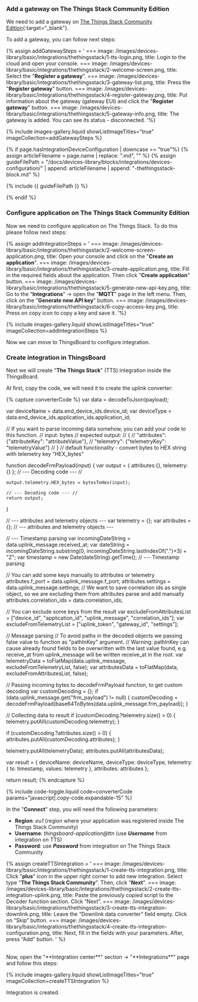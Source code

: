 ### Add a gateway on The Things Stack Community Edition

We need to add a gateway on [The Things Stack Community Edition](https://console.cloud.thethings.network){:target="_blank"}.  

To add a gateway, you can follow next steps:  

{% assign addGatewaySteps = '
    ===
        image: /images/devices-library/basic/integrations/thethingsstack/1-tts-login.png,
        title: Login to the cloud and open your console.
    ===
        image: /images/devices-library/basic/integrations/thethingsstack/2-welcome-screen.png,
        title: Select the "**Register a gateway**".
    ===
        image: /images/devices-library/basic/integrations/thethingsstack/3-gateway-list.png,
        title: Press the "**Register gateway**" button.
    ===
        image: /images/devices-library/basic/integrations/thethingsstack/4-register-gateway.png,
        title: Put information about the gateway (gateway EUI) and click the "**Register gateway**" button.
    ===
        image: /images/devices-library/basic/integrations/thethingsstack/5-gateway-info.png,
        title: The gateway is added. You can see its status - disconnected.
'%}

{% include images-gallery.liquid showListImageTitles="true" imageCollection=addGatewaySteps %}


{% if page.hasIntegrationDeviceConfiguration | downcase == "true"%}
{% assign articleFilename = page.name |  replace: ".md", "" %}
{% assign guideFilePath = "/docs/devices-library/blocks/integrations/devices-configuration/" | append: articleFilename | append: "-thethingsstack-block.md" %}

{% include {{ guideFilePath }} %}

{% endif %}

### Configure application on The Things Stack Community Edition

Now we need to configure application on The Things Stack. To do this please follow next steps:  

{% assign addIntegrationSteps = '
    === 
        image: /images/devices-library/basic/integrations/thethingsstack/2-welcome-screen-application.png,
        title: Open your console and click on the "<b>Create an application</b>".
    === 
        image: /images/devices-library/basic/integrations/thethingsstack/3-create-application.png,
        title: Fill in the required fields about the application. Then click "**Create application**" button.
    ===
        image: /images/devices-library/basic/integrations/thethingsstack/5-generate-new-api-key.png,
        title: Go to the "<b>Integrations</b>" -> open the "<b>MQTT</b>" page in the left menu. Then, click on the "<b>Generate new API key</b>" button.
    ===
        image: /images/devices-library/basic/integrations/thethingsstack/6-copy-access-key.png,
        title: Press on copy icon to copy a key and save it.
'%}

{% include images-gallery.liquid showListImageTitles="true" imageCollection=addIntegrationSteps %}

Now we can move to ThingsBoard to configure integration.  

### Create integration in ThingsBoard

Next we will create "**The Things Stack**" (TTS) integration inside the ThingsBoard.

At first, copy the code, we will need it to create the uplink converter:

{% capture converterCode %}
var data = decodeToJson(payload);

var deviceName = data.end_device_ids.device_id;
var deviceType = data.end_device_ids.application_ids.application_id;

// If you want to parse incoming data somehow, you can add your code to this function.
// input: bytes
// expected output:
//  {
//    "attributes": {"attributeKey": "attributeValue"},
//    "telemetry": {"telemetryKey": "telemetryValue"}
//  }
// default functionality - convert bytes to HEX string with telemetry key "HEX_bytes"

function decodeFrmPayload(input) {
    var output = { attributes:{}, telemetry: {} };
    // --- Decoding code --- //

    output.telemetry.HEX_bytes = bytesToHex(input);

    // --- Decoding code --- //
    return output;
}

// --- attributes and telemetry objects ---
var telemetry = {};
var attributes = {};
// --- attributes and telemetry objects ---

// --- Timestamp parsing
var incomingDateString = data.uplink_message.received_at;
var dateString = incomingDateString.substring(0, incomingDateString.lastIndexOf(".")+3) + "Z";
var timestamp = new Date(dateString).getTime();
// --- Timestamp parsing

// You can add some keys manually to attributes or telemetry
attributes.f_port = data.uplink_message.f_port;
attributes.settings = data.uplink_message.settings;
// We want to save correlation ids as single object, so we are excluding them from attributes parse and add manually
attributes.correlation_ids = data.correlation_ids;

// You can exclude some keys from the result
var excludeFromAttributesList = ["device_id", "application_id", "uplink_message", "correlation_ids"];
var excludeFromTelemetryList = ["uplink_token", "gateway_id", "settings"];

// Message parsing
// To avoid paths in the decoded objects we passing false value to function as "pathInKey" argument.
// Warning: pathInKey can cause already found fields to be overwritten with the last value found, e.g. receive_at from uplink_message will be written receive_at in the root.
var telemetryData = toFlatMap(data.uplink_message, excludeFromTelemetryList, false);
var attributesData = toFlatMap(data, excludeFromAttributesList, false);

// Passing incoming bytes to decodeFrmPayload function, to get custom decoding
var customDecoding = {};
if (data.uplink_message.get("frm_payload") != null) {
    customDecoding = decodeFrmPayload(base64ToBytes(data.uplink_message.frm_payload));
}

// Collecting data to result
if (customDecoding.?telemetry.size() > 0) {
    telemetry.putAll(customDecoding.telemetry);
}

if (customDecoding.?attributes.size() > 0) {
    attributes.putAll(customDecoding.attributes);
}

telemetry.putAll(telemetryData);
attributes.putAll(attributesData);

var result = {
    deviceName: deviceName,
    deviceType: deviceType,
    telemetry: {
        ts: timestamp,
        values: telemetry
    },
    attributes: attributes
};

return result;
{% endcapture %}

{% include code-toggle.liquid code=converterCode params="javascript|.copy-code.expandable-15" %}

In the "**Connect**" step, you will need the following parameters:

- **Region**: *eu1* (region where your application was registered inside The Things Stack Community)
- **Username**: *thingsboard-application@ttn* (use ***Username*** from integration on TTS)
- **Password**: use ***Password*** from integration on The Things Stack Community

{% assign createTTSIntegration = '
    ===
        image: /images/devices-library/basic/integrations/thethingsstack/1-create-tts-integration.png,
        title: Click "**plus**" icon in the upper right corner to add new integration. Select type "**The Things Stack Community**". Then, click "**Next**".
    ===
        image: /images/devices-library/basic/integrations/thethingsstack/2-create-tts-integration-uplink.png,
        title: Paste the previously copied script to the Decoder function section. Click “Next”.
    ===
        image: /images/devices-library/basic/integrations/thethingsstack/3-create-tts-integration-downlink.png,
        title: Leave the “Downlink data converter” field empty. Click on “Skip” button.
    ===
        image: /images/devices-library/basic/integrations/thethingsstack/4-create-tts-integration-configuration.png,
        title: Next, fill in the fields with your parameters. After, press “Add” button.
'
%}

<br>
Now, open the "**Integration center**" section -> "**Integrations**" page and follow this steps:  

{% include images-gallery.liquid showListImageTitles="true" imageCollection=createTTSIntegration %} 

Integration is created.